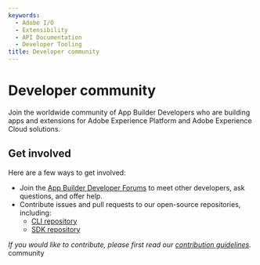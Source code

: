```yaml
---
keywords:
  - Adobe I/O
  - Extensibility
  - API Documentation
  - Developer Tooling
title: Developer community
---
```


# Developer community

Join the worldwide community of App Builder Developers who are building apps and extensions for Adobe Experience Platform and Adobe Experience Cloud solutions.

## Get involved

Here are a few ways to get involved:

* Join the [App Builder Developer Forums](https://experienceleaguecommunities.adobe.com/t5/app-builder/ct-p/app-builder) to meet other developers, ask questions, and offer help.
* Contribute issues and pull requests to our open-source repositories, including:
  * [CLI repository](https://github.com/adobe/aio-cli)
  * [SDK repository]( https://github.com/adobe/aio-sdk)

*If you would like to contribute, please first read our [contribution guidelines](../guides/contribution_guides/index.md).* community
